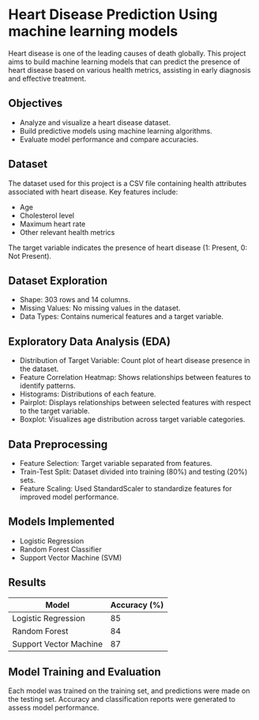 # Heart Disease Prediction Using machine learning models
Heart disease is one of the leading causes of death globally. This project aims to build machine learning models that can predict the presence of heart disease based on various health metrics, assisting in early diagnosis and effective treatment.

## Objectives
- Analyze and visualize a heart disease dataset.
- Build predictive models using machine learning algorithms.
- Evaluate model performance and compare accuracies.

## Dataset
The dataset used for this project is a CSV file containing health attributes associated with heart disease. Key features include:
- Age
- Cholesterol level
- Maximum heart rate
- Other relevant health metrics
 
The target variable indicates the presence of heart disease (1: Present, 0: Not Present).
## Dataset Exploration
- Shape: 303 rows and 14 columns.
- Missing Values: No missing values in the dataset.
- Data Types: Contains numerical features and a target variable.
## Exploratory Data Analysis (EDA)
- Distribution of Target Variable: Count plot of heart disease presence in the dataset.
- Feature Correlation Heatmap: Shows relationships between features to identify patterns.
- Histograms: Distributions of each feature.
- Pairplot: Displays relationships between selected features with respect to the target variable.
- Boxplot: Visualizes age distribution across target variable categories.
## Data Preprocessing
- Feature Selection: Target variable separated from features.
- Train-Test Split: Dataset divided into training (80%) and testing (20%) sets.
- Feature Scaling: Used StandardScaler to standardize features for improved model performance.
## Models Implemented
- Logistic Regression
- Random Forest Classifier
- Support Vector Machine (SVM)
## Results
| Model                   | Accuracy (%) |
|-------------------------|--------------|
| Logistic Regression     | 85           |
| Random Forest           | 84           |
| Support Vector Machine  | 87           |
## Model Training and Evaluation
Each model was trained on the training set, and predictions were made on the testing set. Accuracy and classification reports were generated to assess model performance.
